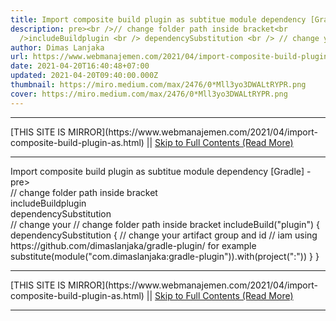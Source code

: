 ```yaml
---
title: Import composite build plugin as subtitue module dependency [Gradle]
description: pre><br />// change folder path inside bracket<br
  />includeBuildplugin <br /> dependencySubstitution <br /> // change your
author: Dimas Lanjaka
url: https://www.webmanajemen.com/2021/04/import-composite-build-plugin-as.html
date: 2021-04-20T16:40:48+07:00
updated: 2021-04-20T09:40:00.000Z
thumbnail: https://miro.medium.com/max/2476/0*Mll3yo3DWALtRYPR.png
cover: https://miro.medium.com/max/2476/0*Mll3yo3DWALtRYPR.png
---
```


<hr/> [THIS SITE IS MIRROR](https://www.webmanajemen.com/2021/04/import-composite-build-plugin-as.html) || <a href="https://www.webmanajemen.com/2021/04/import-composite-build-plugin-as.html" rel="follow" class="button" id="read-more">Skip to Full Contents (Read More)</a> <hr/> Import composite build plugin as subtitue module dependency [Gradle] - pre><br />// change folder path inside bracket<br />includeBuildplugin <br /> dependencySubstitution <br /> // change your // change folder path inside bracket
includeBuild("plugin") {
    dependencySubstitution {
    	// change your artifact group and id
        // iam using https://github.com/dimaslanjaka/gradle-plugin/ for example
        substitute(module("com.dimaslanjaka:gradle-plugin")).with(project(":"))
    }
} <hr/> [THIS SITE IS MIRROR](https://www.webmanajemen.com/2021/04/import-composite-build-plugin-as.html) || <a href="https://www.webmanajemen.com/2021/04/import-composite-build-plugin-as.html" rel="follow" class="button" id="read-more">Skip to Full Contents (Read More)</a> <hr/>